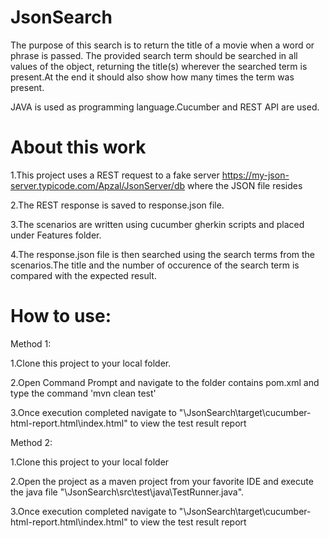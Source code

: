 # JsonSearch
The purpose of this search is to return the title of a movie when a word or phrase is passed. The provided search term should be searched in all values of the object, returning the title(s) wherever the searched term is present.At the end it should also show how many times the term was present.


JAVA is used as programming language.Cucumber and REST API are used.

# About this work

1.This project uses a REST request to a fake server https://my-json-server.typicode.com/Apzal/JsonServer/db where the JSON file resides

2.The REST response is saved to response.json file.

3.The scenarios are written using cucumber gherkin scripts and placed under Features folder.

4.The response.json file is then searched using the search terms from the scenarios.The title and the number of occurence of the search term is compared with the expected result.

# How to use:

Method 1:

1.Clone this project to your local folder.

2.Open Command Prompt and navigate to the folder contains pom.xml and type the command 'mvn clean test'

3.Once execution completed navigate to "\JsonSearch\target\cucumber-html-report.html\index.html" to view the test result report

Method 2:

1.Clone this project to your local folder

2.Open the project as a maven project from your favorite IDE and execute the java file "\JsonSearch\src\test\java\TestRunner.java".

3.Once execution completed navigate to "\JsonSearch\target\cucumber-html-report.html\index.html" to view the test result report
